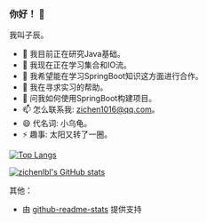 ### 你好！ 👋

我叫子辰。

- 🔭 我目前正在研究Java基础。
- 🌱 我现在正在学习集合和IO流。
- 👯 我希望能在学习SpringBoot知识这方面进行合作。
- 🤔 我在寻求实习的帮助。
- 💬 问我如何使用SpringBoot构建项目。
- 📫 怎么联系我: zichen1016@qq.com。
- 😄 代名词: 小乌龟。
- ⚡ 趣事: 太阳又转了一圈。

[![Top Langs](https://github-readme-stats.vercel.app/api/top-langs/?username=zichenlbl)](https://github.com/zichenlbl)

[![zichenlbl's GitHub stats](https://github-readme-stats.vercel.app/api?username=zichenlbl&show_icons=true)](https://github.com/zichenlbl)

其他：
  - 由 [github-readme-stats](https://github.com/anuraghazra/github-readme-stats) 提供支持
